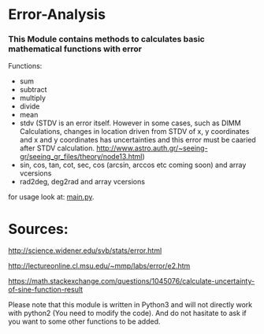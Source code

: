 # Error-Analysis
### This Module contains methods to calculates basic mathematical functions with error

Functions:
- sum
- subtract
- multiply
- divide
- mean
- stdv (STDV is an error itself. However in some cases, such as DIMM Calculations, changes in location driven from STDV of x, y coordinates and x and y coordinates has uncertainties and this error must be caaried after STDV calculation. http://www.astro.auth.gr/~seeing-gr/seeing_gr_files/theory/node13.html)
- sin, cos, tan, cot, sec, cos (arcsin, arccos etc coming soon) and array vcersions
- rad2deg, deg2rad and array vcersions

for usage look at:
[main.py](https://github.com/mshemuni/Error-Analysis/blob/master/main.py).


# Sources:
http://science.widener.edu/svb/stats/error.html

http://lectureonline.cl.msu.edu/~mmp/labs/error/e2.htm

https://math.stackexchange.com/questions/1045076/calculate-uncertainty-of-sine-function-result

Please note that this module is written in Python3 and will not directly work with python2 (You need to modify the code).
And do not hasitate to ask if you want to some other functions to be added.
